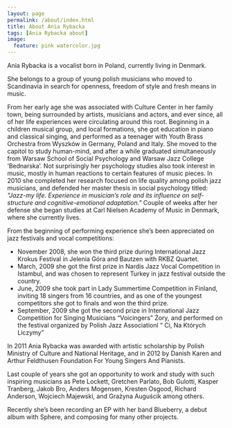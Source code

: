 ```yaml
---
layout: page
permalink: /about/index.html
title: About Ania Rybacka
tags: [Ania Rybacka about]
image:
  feature: pink watercolor.jpg
---
```


Ania Rybacka is a vocalist born in Poland, currently living in Denmark.

She belongs to a group of young polish musicians who moved to Scandinavia in search for openness, freedom of style and fresh means in music.

From her early age she was associated with Culture Center in her family town, being surrounded by artists, musicians and actors, and ever since, all of her life experiences were circulating around this root. Beginning in a children musical group, and local formations, she got education in piano and classical singing, and performed as a teenager with Youth Brass Orchestra from Wyszków in Germany, Poland and Italy. She moved to the capitol to study human-mind, and after a while graduated simultaneously from Warsaw School of Social Psychology and Warsaw Jazz College ‘Bednarska’. Not surprisingly her psychology studies also took interest in music, mostly in human reactions to certain features of music pieces. In 2010 she completed her research focused on life quality among polish jazz musicians, and defended her master thesis in social psychology titled: <I>"Jazz-my life. Experience in musician’s role and its influence on self-structure and cognitive-emotional adaptation."</I> Couple of weeks after her defense she began studies at Carl Nielsen Academy of Music in Denmark, where she currently lives.


 From the beginning of performing experience she’s been appreciated on jazz festivals and vocal competitions:

* November 2008, she won the third prize during International Jazz Krokus Festival in Jelenia Góra and Bautzen with RKBZ Quartet.
* March, 2009 she got the first prize in Nardis Jazz Vocal Competition in Istambul, and was chosen to represent Turkey in jazz festival outside the country.
* June, 2009 she took part in Lady Summertime Competition in Finland, inviting 18 singers from 16 countries, and as one of the youngest competitors she got to finals and won the third prize.
* September, 2009 she got the second prize in International Jazz Competition for Singing Musicians “Voicingers” Żory, and performed on the festival organized by Polish Jazz Associationl “ Ci, Na Których Liczymy”

In 2011 Ania Rybacka was awarded with artistic scholarship by Polish Ministry of Culture and National Heritage, and in 2012 by Danish Karen and Arthur Feldthusen Foundation For Young Singers And Pianists.

Last couple of years she got an opportunity to work and study with such inspiring musicians as Pete Lockett, Gretchen Parlato, Bob Gulotti, Kasper Tranberg, Jakob Bro, Anders Mogensen, Kresten Osgood, Richard Anderson, Wojciech Majewski, and Grażyna Auguścik among others.

Recently she’s been recording an EP with her band Blueberry, a debut album with Sphere, and composing for many other projects.




